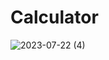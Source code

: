 # Calculator

![2023-07-22 (4)](https://github.com/KShaurya01/Calculator/assets/139154743/53afec3d-b021-439f-a02c-d17b6663885c)
